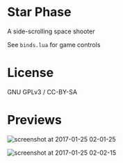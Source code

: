 # Star Phase
A side-scrolling space shooter 

See `binds.lua` for game controls


# License
GNU GPLv3 / CC-BY-SA

# Previews
![screenshot at 2017-01-25 02-01-25](https://cloud.githubusercontent.com/assets/1535179/22275120/66bf6f34-e2a2-11e6-8bf7-9afc890da812.png)

![screenshot at 2017-01-25 02-02-15](https://cloud.githubusercontent.com/assets/1535179/22275122/689554ae-e2a2-11e6-855f-28c800b47bba.png)
